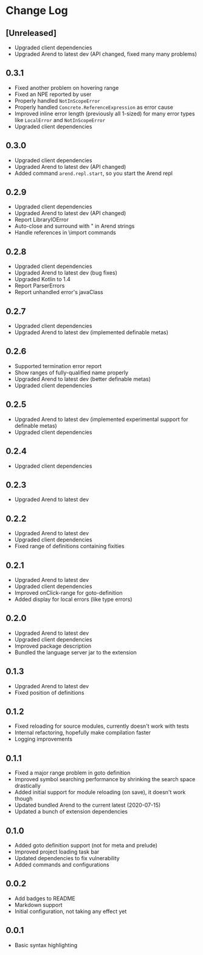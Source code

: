 # Change Log

## [Unreleased]

- Upgraded client dependencies
- Upgraded Arend to latest dev (API changed, fixed many many problems)

## 0.3.1

- Fixed another problem on hovering range
- Fixed an NPE reported by user
- Properly handled `NotInScopeError`
- Properly handled `Concrete.ReferenceExpression` as error cause
- Improved inline error length (previously all 1-sized) for many
  error types like `LocalError` and `NotInScopeError`
- Upgraded client dependencies

## 0.3.0

- Upgraded client dependencies
- Upgraded Arend to latest dev (API changed)
- Added command `arend.repl.start`, so you start the Arend repl

## 0.2.9

- Upgraded client dependencies
- Upgraded Arend to latest dev (API changed)
- Report LibraryIOError
- Auto-close and surround with \" in Arend strings
- Handle references in \import commands

## 0.2.8

- Upgraded client dependencies
- Upgraded Arend to latest dev (bug fixes)
- Upgraded Kotlin to 1.4
- Report ParserErrors
- Report unhandled error's javaClass

## 0.2.7

- Upgraded client dependencies
- Upgraded Arend to latest dev (implemented definable metas)

## 0.2.6

- Supported termination error report
- Show ranges of fully-qualified name properly
- Upgraded Arend to latest dev (better definable metas)
- Upgraded client dependencies

## 0.2.5

- Upgraded Arend to latest dev
  (implemented experimental support for definable metas)
- Upgraded client dependencies

## 0.2.4

- Upgraded client dependencies

## 0.2.3

- Upgraded Arend to latest dev

## 0.2.2

- Upgraded Arend to latest dev
- Upgraded client dependencies
- Fixed range of definitions containing fixities

## 0.2.1

- Upgraded Arend to latest dev
- Upgraded client dependencies
- Improved onClick-range for goto-definition
- Added display for local errors (like type errors)

## 0.2.0

- Upgraded Arend to latest dev
- Upgraded client dependencies
- Improved package description
- Bundled the language server jar to the extension

## 0.1.3

- Upgraded Arend to latest dev
- Fixed position of definitions

## 0.1.2

- Fixed reloading for source modules, currently doesn't work with tests
- Internal refactoring, hopefully make compilation faster
- Logging improvements

## 0.1.1

- Fixed a major range problem in goto definition
- Improved symbol searching performance by shrinking the search space drastically
- Added initial support for module reloading (on save), it doesn't work though
- Updated bundled Arend to the current latest (2020-07-15)
- Updated a bunch of extension dependencies

## 0.1.0

- Added goto definition support (not for meta and prelude)
- Improved project loading task bar
- Updated dependencies to fix vulnerability
- Added commands and configurations

## 0.0.2

- Add badges to README
- Markdown support
- Initial configuration, not taking any effect yet

## 0.0.1

- Basic syntax highlighting
